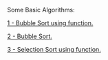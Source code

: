 Some Basic Algorithms:

[1 - Bubble Sort using function.](https://github.com/shrutiisharma/DSA/blob/main/Algorithms/BubbleSort1.cpp)

[2 - Bubble Sort.](https://github.com/shrutiisharma/DSA/blob/main/Algorithms/BubbleSort2.cpp)

[3 - Selection Sort using function.](https://github.com/shrutiisharma/DSA/blob/main/Algorithms/SelectionSort.cpp)
